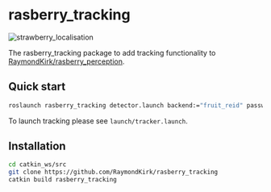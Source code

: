# rasberry_tracking

![strawberry_localisation](https://user-images.githubusercontent.com/16948324/76231446-2c98b380-621d-11ea-8624-8e472c2f08f8.gif)

The rasberry_tracking package to add tracking functionality to 
[RaymondKirk/rasberry_perception](https://github.com/RaymondKirk/rasberry_perception). 

## Quick start

```bash
roslaunch rasberry_tracking detector.launch backend:="fruit_reid" password:="obtain_from_raymond" image_ns:="/your_camera/colour" depth_ns:="/your_camera/depth" score:="0.5"
```

To launch tracking please see `launch/tracker.launch`.

## Installation

```bash
cd catkin_ws/src
git clone https://github.com/RaymondKirk/rasberry_tracking
catkin build rasberry_tracking
```
